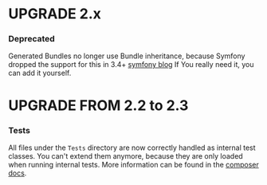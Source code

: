 UPGRADE 2.x
===========

### Deprecated

Generated Bundles no longer use Bundle inheritance, because Symfony dropped the support for this in 3.4+ [symfony blog](https://symfony.com/blog/new-in-symfony-3-4-deprecated-bundle-inheritance)
If You really need it, you can add it yourself.

UPGRADE FROM 2.2 to 2.3
=======================

### Tests

All files under the ``Tests`` directory are now correctly handled as internal test classes. 
You can't extend them anymore, because they are only loaded when running internal tests. 
More information can be found in the [composer docs](https://getcomposer.org/doc/04-schema.md#autoload-dev).
